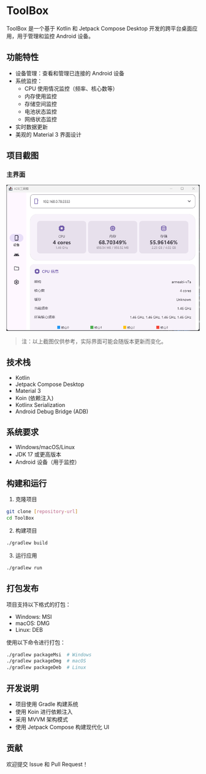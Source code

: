 # ToolBox

ToolBox 是一个基于 Kotlin 和 Jetpack Compose Desktop 开发的跨平台桌面应用，用于管理和监控 Android 设备。

## 功能特性

- 设备管理：查看和管理已连接的 Android 设备
- 系统监控：
  - CPU 使用情况监控（频率、核心数等）
  - 内存使用监控
  - 存储空间监控
  - 电池状态监控
  - 网络状态监控
- 实时数据更新
- 美观的 Material 3 界面设计

## 项目截图

### 主界面
![主界面](docs/images/main_screen.png)

> 注：以上截图仅供参考，实际界面可能会随版本更新而变化。

## 技术栈

- Kotlin
- Jetpack Compose Desktop
- Material 3
- Koin (依赖注入)
- Kotlinx Serialization
- Android Debug Bridge (ADB)

## 系统要求

- Windows/macOS/Linux
- JDK 17 或更高版本
- Android 设备（用于监控）

## 构建和运行

1. 克隆项目
```bash
git clone [repository-url]
cd ToolBox
```

2. 构建项目
```bash
./gradlew build
```

3. 运行应用
```bash
./gradlew run
```

## 打包发布

项目支持以下格式的打包：
- Windows: MSI
- macOS: DMG
- Linux: DEB

使用以下命令进行打包：
```bash
./gradlew packageMsi  # Windows
./gradlew packageDmg  # macOS
./gradlew packageDeb  # Linux
```

## 开发说明

- 项目使用 Gradle 构建系统
- 使用 Koin 进行依赖注入
- 采用 MVVM 架构模式
- 使用 Jetpack Compose 构建现代化 UI

## 贡献

欢迎提交 Issue 和 Pull Request！ 